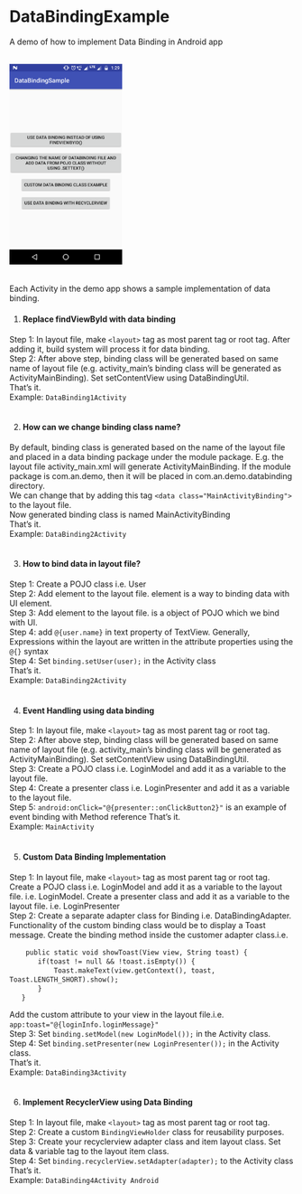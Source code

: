 # DataBindingExample
A demo of how to implement Data Binding in Android app</br></br>


<img src="https://github.com/anitaa1990/DataBindingExample/blob/master/demo.png" width="200" style="max-width:100%;"><br/><br/>


Each Activity in the demo app shows a sample implementation of data binding.<br/>
1. <h4>Replace findViewById  with data binding</h4>
  Step 1: In layout file, make ```<layout>``` tag as most parent tag or root tag. After adding it, build system will process it for data binding.<br/>
  Step 2: After above step, binding class will be generated based on same name of layout file (e.g. activity_main’s binding class will be generated as ActivityMainBinding). Set setContentView using DataBindingUtil.<br/>
  That’s it.<br/>
  Example: ```DataBinding1Activity```<br/><br/>
  
2. <h4>How can we change binding class name?</h4>
By default, binding class is generated based on the name of the layout file and placed in a data binding package under the module package. E.g. the layout file activity_main.xml will generate ActivityMainBinding. If the module package is com.an.demo, then it will be placed in com.an.demo.databinding directory.<br/>
We can change that by adding this tag ```<data class="MainActivityBinding">``` to the layout file.<br/>Now generated binding class is named MainActivityBinding<br/>
  That’s it.<br/>
  Example: ```DataBinding2Activity```<br/><br/>
  
  
3. <h4>How to bind data in layout file?</h4>
Step 1: Create a POJO class i.e. User<br/>
Step 2: Add <data> element to the layout file. <data> element is a way to binding data with UI element.<br/>
Step 3: Add <variable> element to the layout file. <variable> is a object of POJO which we bind with UI.<br/>
Step 4: add ```@{user.name}``` in text property of TextView. Generally, Expressions within the layout are written in the attribute properties using the ```@{}``` syntax<br/>
Step 4: Set ```binding.setUser(user);``` in the Activity class<br/>
That’s it.<br/>
Example: ```DataBinding2Activity```<br/><br/>  
  
 
4. <h4>Event Handling using data binding</h4>
  Step 1: In layout file, make ```<layout>``` tag as most parent tag or root tag.<br/>
  Step 2: After above step, binding class will be generated based on same name of layout file (e.g. activity_main’s binding class will be generated as ActivityMainBinding). Set setContentView using DataBindingUtil.<br/>
  Step 3:  Create a POJO class i.e. LoginModel and add it as a variable to the layout file.<br/>
  Step 4: Create a presenter class i.e. LoginPresenter and add it as a variable to the layout file.<br/>
  Step 5: ```android:onClick="@{presenter::onClickButton2}"``` is an example of event binding with Method reference
  That’s it.<br/>
  Example: ```MainActivity```<br/><br/>  
  
  
5. <h4>Custom Data Binding Implementation</h4>
  Step 1: In layout file, make ```<layout>``` tag as most parent tag or root tag. Create a POJO class i.e. LoginModel and add it as a variable to the layout file. i.e. LoginModel. Create a presenter class and add it as a variable to the layout file. i.e. LoginPresenter<br/>
  Step 2: Create a separate adapter class for Binding i.e. DataBindingAdapter. Functionality of the custom binding class would be to display a Toast message. Create the binding method inside the customer adapter class.i.e.<br/>     
 ``` @BindingAdapter("toast")
     public static void showToast(View view, String toast) {
        if(toast != null && !toast.isEmpty()) {
            Toast.makeText(view.getContext(), toast, Toast.LENGTH_SHORT).show();
        }
    } 
```
Add the custom attribute to your view in the layout file.i.e. 
``` app:toast="@{loginInfo.loginMessage}" ```  <br/>
Step 3: Set ```binding.setModel(new LoginModel());``` in the Activity class.<br/>
Step 4: Set ``` binding.setPresenter(new LoginPresenter()); ``` in the Activity class.<br/>
That’s it.<br/>
Example: ```DataBinding3Activity```<br/><br/> 
  
  
6. <h4>Implement RecyclerView using Data Binding</h4>
  Step 1: In layout file, make ```<layout>``` tag as most parent tag or root tag. <br/>
  Step 2: Create a custom ```BindingViewHolder``` class for reusability purposes.<br/>
  Step 3: Create your recyclerview adapter class and item layout class. Set data & variable tag to the layout item class.<br/>
  Step 4: Set ```binding.recyclerView.setAdapter(adapter);``` to the Activity class <br/>
  That’s it.<br/>
  Example: ```DataBinding4Activity Android```<br/><br/>



